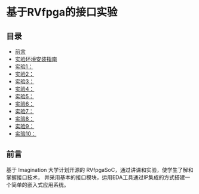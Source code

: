# 基于RVfpga的接口实验

## 目录

+ [前言](#foreword)
+ [实验环境安装指南]()
+ [实验1：]()
+ [实验2：]() 
+ [实验3：]()
+ [实验4：]()  
+ [实验5：]() 
+ [实验6：]() 
+ [实验7：]() 
+ [实验8：]() 
+ [实验9：]() 
+ [实验10：]() 

## <a name="foreword"></a> 前言

基于 Imagination 大学计划开源的 RVfpgaSoC，通过讲课和实验，使学生了解和掌握接口技术，
并采用基本的接口模块，运用EDA工具通过IP集成的方式搭建一个简单的嵌入式应用系统。


